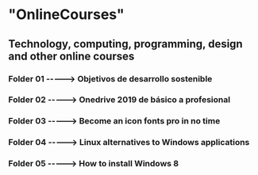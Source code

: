 # "OnlineCourses"
## Technology, computing, programming, design and other online courses
### Folder 01 -----> Objetivos de desarrollo sostenible
### Folder 02 -----> Onedrive 2019 de básico a profesional
### Folder 03 -----> Become an icon fonts pro in no time
### Folder 04 -----> Linux alternatives to Windows applications
### Folder 05 -----> How to install Windows 8